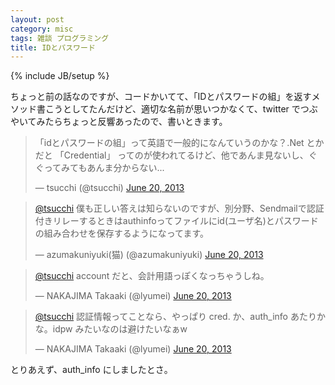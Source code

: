 ```yaml
---
layout: post
category: misc
tags: 雑談 プログラミング
title: IDとパスワード
---
```

{% include JB/setup %}

ちょっと前の話なのですが、コードかいてて、「IDとパスワードの組」を返すメソッド書こうとしてたんだけど、適切な名前が思いつかなくて、twitter でつぶやいてみたらちょっと反響あったので、書いときます。

<blockquote class="twitter-tweet"><p>「idとパスワードの組」って英語で一般的になんていうのかな？.Net とかだと 「Credential」 ってのが使われてるけど、他であんま見ないし、ぐぐってみてもあんま分からない...</p>&mdash; tsucchi (@tsucchi) <a href="https://twitter.com/tsucchi/statuses/347634907364859904">June 20, 2013</a></blockquote>
<script async src="//platform.twitter.com/widgets.js" charset="utf-8"></script>

<blockquote class="twitter-tweet"><p><a href="https://twitter.com/tsucchi">@tsucchi</a> 僕も正しい答えは知らないのですが、別分野、Sendmailで認証付きリレーするときはauthinfoってファイルにid(ユーザ名)とパスワードの組み合わせを保存するようになってます。</p>&mdash; azumakuniyuki(猫) (@azumakuniyuki) <a href="https://twitter.com/azumakuniyuki/statuses/347637574581493761">June 20, 2013</a></blockquote>
<script async src="//platform.twitter.com/widgets.js" charset="utf-8"></script>

<blockquote class="twitter-tweet"><p><a href="https://twitter.com/tsucchi">@tsucchi</a> account だと、会計用語っぽくなっちゃうしね。</p>&mdash; NAKAJIMA Takaaki (@lyumei) <a href="https://twitter.com/lyumei/statuses/347674819438997505">June 20, 2013</a></blockquote>
<script async src="//platform.twitter.com/widgets.js" charset="utf-8"></script>

<blockquote class="twitter-tweet"><p><a href="https://twitter.com/tsucchi">@tsucchi</a> 認証情報ってことなら、やっぱり cred. か、auth_info あたりかな。idpw みたいなのは避けたいなぁw</p>&mdash; NAKAJIMA Takaaki (@lyumei) <a href="https://twitter.com/lyumei/statuses/347676772663451649">June 20, 2013</a></blockquote>
<script async src="//platform.twitter.com/widgets.js" charset="utf-8"></script>

とりあえず、auth_info にしましたとさ。
